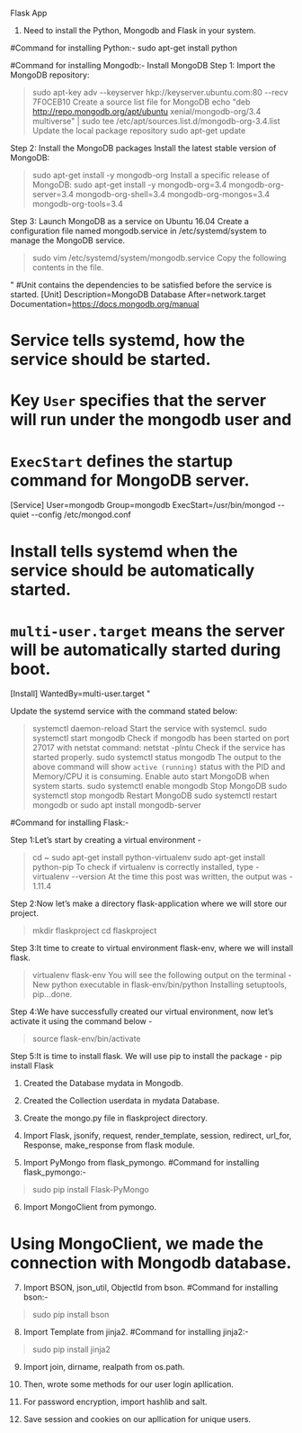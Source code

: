 Flask App

1. Need to install the Python, Mongodb and Flask in your system.

#Command for installing Python:-
sudo apt-get install python

#Command for installing Mongodb:-
Install MongoDB
Step 1: Import the MongoDB repository:
> sudo apt-key adv --keyserver hkp://keyserver.ubuntu.com:80 --recv 7F0CEB10
Create a source list file for MongoDB
> echo "deb http://repo.mongodb.org/apt/ubuntu xenial/mongodb-org/3.4 multiverse" | sudo tee /etc/apt/sources.list.d/mongodb-org-3.4.list
Update the local package repository
> sudo apt-get update

Step 2: Install the MongoDB packages
Install the latest stable version of MongoDB:
> sudo apt-get install -y mongodb-org
Install a specific release of MongoDB:
> sudo apt-get install -y mongodb-org=3.4 mongodb-org-server=3.4 mongodb-org-shell=3.4 mongodb-org-mongos=3.4 mongodb-org-tools=3.4

Step 3: Launch MongoDB as a service on Ubuntu 16.04
Create a configuration file named mongodb.service in /etc/systemd/system to manage the MongoDB service.
> sudo vim /etc/systemd/system/mongodb.service
Copy the following contents in the file.

" #Unit contains the dependencies to be satisfied before the service is started.
[Unit]
Description=MongoDB Database
After=network.target
Documentation=https://docs.mongodb.org/manual
# Service tells systemd, how the service should be started.
# Key `User` specifies that the server will run under the mongodb user and
# `ExecStart` defines the startup command for MongoDB server.
[Service]
User=mongodb
Group=mongodb
ExecStart=/usr/bin/mongod --quiet --config /etc/mongod.conf
# Install tells systemd when the service should be automatically started.
# `multi-user.target` means the server will be automatically started during boot.
[Install]
WantedBy=multi-user.target "

Update the systemd service with the command stated below:
> systemctl daemon-reload
Start the service with systemcl.
> sudo systemctl start mongodb
Check if mongodb has been started on port 27017 with netstat command:
> netstat -plntu
Check if the service has started properly.
> sudo systemctl status mongodb
The output to the above command will show `active (running)` status with the PID and Memory/CPU it is consuming.
Enable auto start MongoDB when system starts.
> sudo systemctl enable mongodb
Stop MongoDB
> sudo systemctl stop mongodb
Restart MongoDB
> sudo systemctl restart mongodb
or 
sudo apt install mongodb-server

#Command for installing Flask:-

Step 1:Let’s start by creating a virtual environment -
> cd ~
> sudo apt-get install python-virtualenv 
> sudo apt-get install python-pip
To check if virtualenv is correctly installed, type -
> virtualenv --version
At the time this post was written, the output was -
> 1.11.4

Step 2:Now let’s make a directory flask-application where we will store our project.
> mkdir flaskproject
> cd flaskproject

Step 3:It time to create to virtual environment flask-env, where we will install flask.
> virtualenv flask-env
You will see the following output on the terminal -
> New python executable in flask-env/bin/python
> Installing setuptools, pip...done.

Step 4:We have successfully created our virtual environment, now let’s activate it using the command below -
> source flask-env/bin/activate

Step 5:It is time to install flask. We will use pip to install the package -
pip install Flask

1. Created the Database mydata in Mongodb.

2. Created the Collection userdata in mydata Database.

3. Create the mongo.py file in flaskproject directory.

4. Import Flask, jsonify, request, render_template, session, redirect, url_for, Response, make_response from flask module.

5. Import PyMongo from flask_pymongo.
#Command for installing flask_pymongo:-
> sudo pip install Flask-PyMongo

6. Import MongoClient from pymongo. 
# Using MongoClient, we made the connection with Mongodb database.

7. Import BSON, json_util, ObjectId from bson.
#Command for installing bson:-
> sudo pip install bson

8. Import Template from jinja2.
#Command for installing jinja2:-
> sudo pip install jinja2 

9. Import join, dirname, realpath from os.path.

10. Then, wrote some methods for our user login apllication.

11. For password encryption, import hashlib and salt.

12. Save session and cookies on our apllication for unique users.
